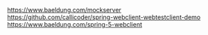 


https://www.baeldung.com/mockserver
https://github.com/callicoder/spring-webclient-webtestclient-demo
https://www.baeldung.com/spring-5-webclient
